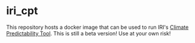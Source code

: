 # iri_cpt

This repository hosts a docker image that can be used to run IRI's [Climate Predictability Tool](http://iri.columbia.edu/~awr/wiki/Downscaling/HydroOutlooks/Documents/cpttutorial_june08.html#d4e752).
This is still a beta version! Use at your own risk!
